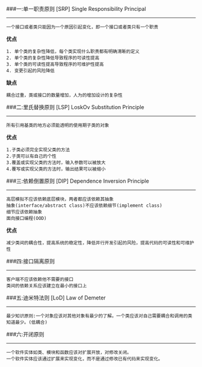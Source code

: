 ###一:单一职责原则 [SRP] Single Responsibility Principal
***
    一个接口或者类只能因为一个原因引起变化，即一个接口或者类只有一个职责

 **优点**

    1. 单个类的复杂性降低，每个类实现什么职责都有明确清晰的定义
    2. 单个类的复杂性降低导致程序的可读性提高
    3. 单个类的可读性提高导致程序的可维护性提高
    4. 变更引起的风险降低

 **缺点**

    耦合过重，类或接口的数量增加，人为的增加设计的复杂性

###二:里氏替换原则 [LSP] LoskOv Substitution Principle
***
    所有引用基类的地方必须能透明的使用期子类的对象

**优点**

    1.子类必须完全实现父类的方法
    2.子类可以有自己的个性
    3.覆盖或实现父类的方法时，输入参数可以被放大
    4.覆写或实现父类的方法时，输出结果可以被缩小

###三:依赖倒置原则 [DIP] Dependence Inversion Principle
***
    高层模拟不应该依赖底层模块，两者都应该依赖其抽象
    抽象(interface/abstract class)不应该依赖细节(implement class)
    细节应该依赖抽象
    面向接口编程(OOD)

**优点**

    减少类间的耦合性，提高系统的稳定性，降低并行开发引起的风险，提高代码的可读性和可维护性

###四:接口隔离原则
***
    客户端不应该依赖他不需要的接口
    类间的依赖关系应该建立在最小的接口上
###五:迪米特法则 [LoD] Law of Demeter
***
    最少知识原则:一个对象应该对其他对象有最少的了解。一个类应该对自己需要耦合和调用的类知道最少。(低耦合)

###六:开闭原则
***
    一个软件实体如类、模块和函数应该对扩展开放，对修改关闭。
    一个软件实体应该通过扩展来实现变化，而不是通过修改已有代码来实现变化。  

     









   
